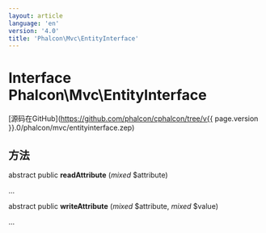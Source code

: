 ```yaml
---
layout: article
language: 'en'
version: '4.0'
title: 'Phalcon\Mvc\EntityInterface'
---
```

# Interface **Phalcon\Mvc\EntityInterface**

[源码在GitHub](https://github.com/phalcon/cphalcon/tree/v{{ page.version }}.0/phalcon/mvc/entityinterface.zep)

## 方法

abstract public **readAttribute** (*mixed* $attribute)

...

abstract public **writeAttribute** (*mixed* $attribute, *mixed* $value)

...